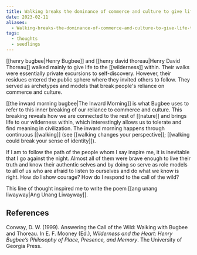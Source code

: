```yaml
---
title: Walking breaks the dominance of commerce and culture to give life to wilderness
date: 2023-02-11
aliases:
  - Walking-breaks-the-dominance-of-commerce-and-culture-to-give-life-to-wilderness
tags:
  - thoughts
  - seedlings
---
```

[[henry bugbee|Henry Bugbee]] and [[henry david thoreau|Henry David Thoreau]] walked mainly to give life to the [[wilderness]] within. Their walks were essentially private excursions to self-discovery. However, their residues entered the public sphere where they invited others to follow. They served as archetypes and models that break people's reliance on commerce and culture.

[[the inward morning bugbee|The Inward Morning]] is what Bugbee uses to refer to this inner breaking of our reliance to commerce and culture. This breaking reveals how we are connected to the rest of [[nature]] and brings life to our wilderness within, which interestingly allows us to tolerate and find meaning in civilization. The inward morning happens through continuous [[walking]] (see [[walking changes your perspective]]; [[walking could break your sense of identity]]).

If I am to follow the path of the people whom I say inspire me, it is inevitable that I go against the night. Almost all of them were brave enough to live their truth and know their authentic selves and by doing so serve as role models to all of us who are afraid to listen to ourselves and do what we know is right. How do I show courage? How do I respond to the call of the wild?

This line of thought inspired me to write the poem [[ang unang liwayway|Ang Unang Liwayway]].

## References

Conway, D. W. (1999). Answering the Call of the Wild: Walking with Bugbee and Thoreau. In E. F. Mooney (Ed.), _Wilderness and the Heart: Henry Bugbee’s Philosophy of Place, Presence, and Memory_. The University of Georgia Press.